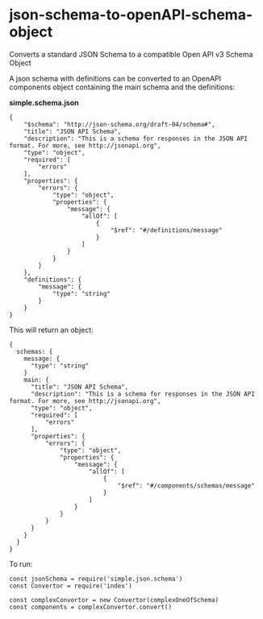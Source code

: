 # json-schema-to-openAPI-schema-object

Converts a standard JSON Schema to a compatible Open API v3 Schema Object

A json schema with definitions can be converted to an OpenAPI components object containing the main schema and the definitions:

**simple.schema.json**
```
{
    "$schema": "http://json-schema.org/draft-04/schema#",
    "title": "JSON API Schema",
    "description": "This is a schema for responses in the JSON API format. For more, see http://jsonapi.org",
    "type": "object",
    "required": [
        "errors"
    ],
    "properties": {
        "errors": {
            "type": "object",
            "properties": {
                "message": {
                    "allOf": [
                        {
                            "$ref": "#/definitions/message"
                        }
                    ]
                }
            }
        }
    },
    "definitions": {
        "message": {
            "type": "string"
        }
    }
}
```

This will return an object:

```
{
  schemas: {
    message: {
      "type": "string"
    }
    main: {
      "title": "JSON API Schema",
      "description": "This is a schema for responses in the JSON API format. For more, see http://jsonapi.org",
      "type": "object",
      "required": [
          "errors"
      ],
      "properties": {
          "errors": {
              "type": "object",
              "properties": {
                  "message": {
                      "allOf": [
                          {
                              "$ref": "#/components/schemas/message"
                          }
                      ]
                  }
              }
          }
      }
    }
  }
}
```

To run:

```
const jsonSchema = require('simple.json.schema')
const Convertor = require('index')

const complexConvertor = new Convertor(complexOneOfSchema)
const components = complexConvertor.convert()
```
